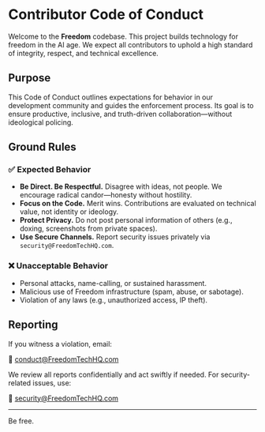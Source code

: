 # Contributor Code of Conduct

Welcome to the **Freedom** codebase. This project builds technology for freedom in the AI age. We expect all contributors to uphold a high standard of integrity, respect, and technical excellence.

## Purpose

This Code of Conduct outlines expectations for behavior in our development community and guides the enforcement process. Its goal is to ensure productive, inclusive, and truth-driven collaboration—without ideological policing.

## Ground Rules

### ✅ Expected Behavior

- **Be Direct. Be Respectful.** Disagree with ideas, not people. We encourage radical candor—honesty without hostility.
- **Focus on the Code.** Merit wins. Contributions are evaluated on technical value, not identity or ideology.
- **Protect Privacy.** Do not post personal information of others (e.g., doxing, screenshots from private spaces).
- **Use Secure Channels.** Report security issues privately via `security@FreedomTechHQ.com`.

### ❌ Unacceptable Behavior

- Personal attacks, name-calling, or sustained harassment.
- Malicious use of Freedom infrastructure (spam, abuse, or sabotage).
- Violation of any laws (e.g., unauthorized access, IP theft).

## Reporting

If you witness a violation, email:

📧 conduct@FreedomTechHQ.com

We review all reports confidentially and act swiftly if needed. For security-related issues, use:

🔐 security@FreedomTechHQ.com

---

Be free.
